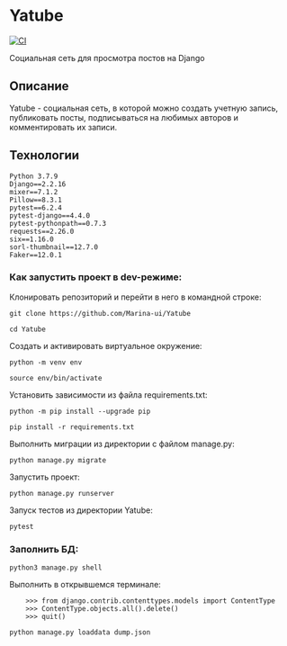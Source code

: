 # Yatube

[![CI](https://github.com/BU-Marina/Yatube/actions/workflows/python-app.yml/badge.svg?branch=master)](https://github.com/BU-Marina/Yatube/actions/workflows/python-app.yml)

Социальная сеть для просмотра постов на Django

## Описание

Yatube - социальная сеть, в которой можно создать учетную запись, публиковать посты, подписываться на любимых авторов и комментировать их записи.

## Технологии

    Python 3.7.9
    Django==2.2.16
    mixer==7.1.2
    Pillow==8.3.1
    pytest==6.2.4
    pytest-django==4.4.0
    pytest-pythonpath==0.7.3
    requests==2.26.0
    six==1.16.0
    sorl-thumbnail==12.7.0
    Faker==12.0.1

### Как запустить проект в dev-режиме:

Клонировать репозиторий и перейти в него в командной строке:

```
git clone https://github.com/Marina-ui/Yatube
```

```
cd Yatube
```

Cоздать и активировать виртуальное окружение:

```
python -m venv env
```

```
source env/bin/activate
```

Установить зависимости из файла requirements.txt:

```
python -m pip install --upgrade pip
```

```
pip install -r requirements.txt
```

Выполнить миграции из директории с файлом manage.py:

```
python manage.py migrate
```

Запустить проект:

```
python manage.py runserver
```

Запуск тестов из директории Yatube:

```
pytest
```

### Заполнить БД:

```
python3 manage.py shell  
```

Выполнить в открывшемся терминале:

```
    >>> from django.contrib.contenttypes.models import ContentType
    >>> ContentType.objects.all().delete()
    >>> quit()
```

```
python manage.py loaddata dump.json 
```
